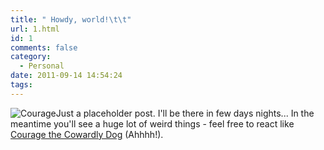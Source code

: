 ```yaml
---
title: " Howdy, world!\t\t"
url: 1.html
id: 1
comments: false
category:
  - Personal
date: 2011-09-14 14:54:24
tags:
---
```


![Courage](http://localhost:8888/wp-content/uploads/2011/09/Courage.png "Courage")Just a placeholder post. I'll be there in few days nights... In the meantime you'll see a huge lot of weird things - feel free to react like [Courage the Cowardly Dog](http://en.wikipedia.org/wiki/Courage_the_Cowardly_Dog "Courage the Cowardly Dog") (Ahhhh!).